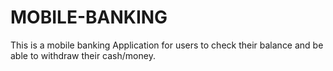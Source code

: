# MOBILE-BANKING
This is a mobile banking Application for users to check their balance and be able to withdraw their cash/money.
